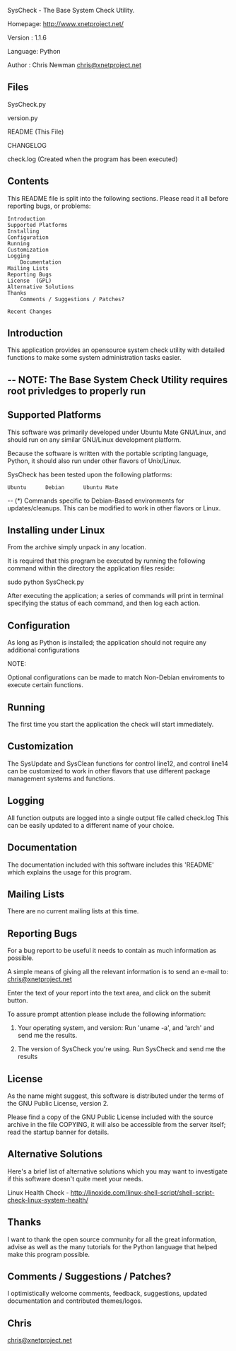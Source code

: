 
SysCheck - The Base System Check Utility.


Homepage: http://www.xnetproject.net/

Version : 1.1.6

Language: Python

Author  : Chris Newman <chris@xnetproject.net>

Files
-----

SysCheck.py

version.py

README (This File)

CHANGELOG

check.log (Created when the program has been executed)

Contents
--------

   This README file is split into the following sections.
 Please read it all before reporting bugs, or problems:

	Introduction
	Supported Platforms
	Installing
	Configuration
	Running
	Customization
	Logging
        Documentation   
	Mailing Lists
	Reporting Bugs
	License  (GPL)
	Alternative Solutions
	Thanks
        Comments / Suggestions / Patches?

	Recent Changes


Introduction
------------

  This application provides an opensource system check utility with detailed
functions to make some system administration tasks easier.


--
 NOTE: The Base System Check Utility requires root privledges to properly run
-


Supported Platforms
-------------------

  This software was primarily developed under Ubuntu Mate GNU/Linux, and 
 should run on any similar GNU/Linux development platform.

  Because the software is written with the portable scripting
 language, Python, it should also run under other flavors of Unix/Linux.

  SysCheck has been tested upon the following platforms:

	Ubuntu  	Debian		Ubuntu Mate		


 
   --
  (*) Commands specific to Debian-Based environments for updates/cleanups.
This can be modified to work in other flavors or Linux.



Installing under Linux
---------------------

  From the archive simply unpack in any location.

  It is required that this program be executed by running the following command within the
directory the application files reside:

sudo python SysCheck.py

  After executing the application; a series of commands will print in 
terminal specifying the status of each command, and then log each action.


Configuration
-------------

  As long as Python is installed; the application should not require any
additional configurations

NOTE:

  Optional configurations can be made to match Non-Debian enviroments to
execute certain functions.


Running
-------

  The first time you start the application the check will start 
immediately.


Customization
-------------

  The SysUpdate and SysClean functions for control line12, and control
line14 can be customized to work in other flavors that use different package
management systems and functions.

Logging
-------

  All function outputs are logged into a single output file called check.log
This can be easily updated to a different name of your choice.


Documentation
-------------

  The documentation included with this software includes this
 'README' which explains the usage for this program.


Mailing Lists
-------------

  There are no current mailing lists at this time.


Reporting Bugs
--------------

  For a bug report to be useful it needs to contain as
 much information as possible.

  A simple means of giving all the relevant information is
 to send an e-mail to: chris@xnetproject.net
 
	
  Enter the text of your report into the text area, and click
 on the submit button.
  
  To assure prompt attention please include the
 following information:

   1. Your operating system, and version:
	Run 'uname -a', and 'arch' and send me the results.

   2. The version of SysCheck you're using.
	Run SysCheck and send me the results


License
-------

  As the name might suggest, this software is distributed under 
 the terms of the GNU Public License, version 2.

  Please find a copy of the GNU Public License included with the
 source archive in the file COPYING, it will also be accessible
 from the server itself; read the startup banner for details.


Alternative Solutions
---------------------

  Here's a brief list of alternative solutions which
 you may want to investigate if this software doesn't
 quite meet your needs.


   Linux Health Check - http://linoxide.com/linux-shell-script/shell-script-check-linux-system-health/



Thanks
------

  I want to thank the open source community for all the great information,
advise as well as the many tutorials for the Python language that helped 
make this program possible.


Comments / Suggestions / Patches?
---------------------------------

  I optimistically welcome comments, feedback, suggestions, updated
 documentation and contributed themes/logos.



Chris
---
<chris@xnetproject.net>
